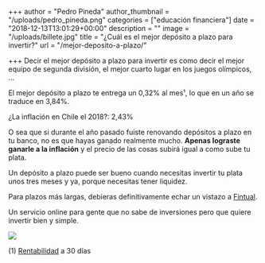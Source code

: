 +++
author = "Pedro Pineda"
author_thumbnail = "/uploads/pedro_pineda.png"
categories = ["educación financiera"]
date = "2018-12-13T13:01:29+00:00"
description = ""
image = "/uploads/billete.jpg"
title = "¿Cuál es el mejor depósito a plazo para invertir?"
url = "/mejor-deposito-a-plazo/"

+++
Decir el mejor depósito a plazo para invertir es como decir el mejor equipo de segunda división, el mejor cuarto lugar en los juegos olímpicos, ...

El mejor depósito a plazo te entrega un 0,32% al mes¹, lo que en un año se traduce en 3,84%.

¿La inflación en Chile el 2018?: 2,43%

O sea que si durante el año pasado fuiste renovando depósitos a plazo en tu banco, no es que hayas ganado realmente mucho. **Apenas lograste ganarle a la inflación** y el precio de las cosas subirá igual a como sube tu plata.

Un depósito a plazo puede ser bueno cuando necesitas invertir tu plata unos tres meses y ya, porque necesitas tener liquidez.

Para plazos más largas, debieras definitivamente echar un vistazo a [Fintual](https://fintual.cl/?utm_source=edu.fintual.cl&utm_medium=referral&utm_content=mejor-deposito-a-plazo-170).

Un servicio online para gente que no sabe de inversiones pero que quiere invertir bien y simple.

![](/uploads/cual-es-el-mejor-deposito-1200x630.png)

(1) [Rentabilidad](https://www.rankia.cl/blog/mejores-depositos-a-plazo/3257869-cuales-son-mejores-depositos-plazo-para-2019) a 30 días